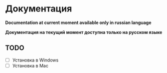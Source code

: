 # Документация

**Documentation at current moment available only in russian language**

**Документация на текущий момент доступна только на русском языке**

## TODO

- [ ] Установка в Windows
- [ ] Установка в Mac
